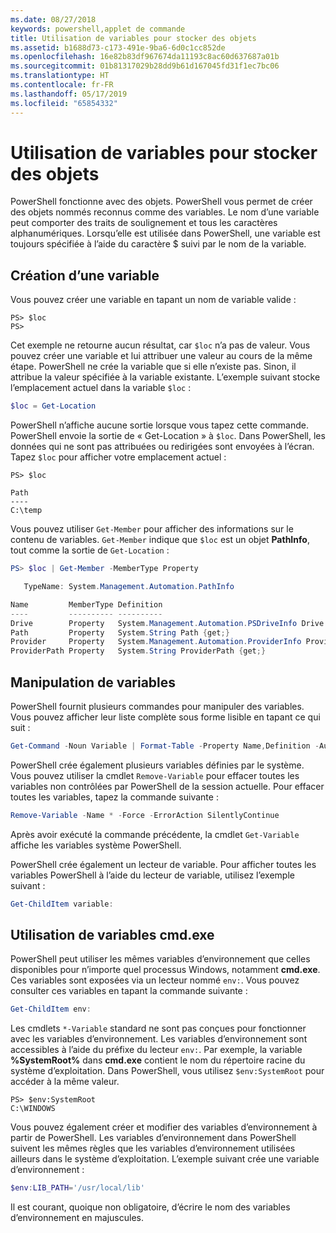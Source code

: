 ```yaml
---
ms.date: 08/27/2018
keywords: powershell,applet de commande
title: Utilisation de variables pour stocker des objets
ms.assetid: b1688d73-c173-491e-9ba6-6d0c1cc852de
ms.openlocfilehash: 16e82b83df967674da11193c8ac60d637687a01b
ms.sourcegitcommit: 01b81317029b28dd9b61d167045fd31f1ec7bc06
ms.translationtype: HT
ms.contentlocale: fr-FR
ms.lasthandoff: 05/17/2019
ms.locfileid: "65854332"
---
```

# <a name="using-variables-to-store-objects"></a>Utilisation de variables pour stocker des objets

PowerShell fonctionne avec des objets. PowerShell vous permet de créer des objets nommés reconnus comme des variables.
Le nom d’une variable peut comporter des traits de soulignement et tous les caractères alphanumériques. Lorsqu’elle est utilisée dans PowerShell, une variable est toujours spécifiée à l’aide du caractère \$ suivi par le nom de la variable.

## <a name="creating-a-variable"></a>Création d’une variable

Vous pouvez créer une variable en tapant un nom de variable valide :

```
PS> $loc
PS>
```

Cet exemple ne retourne aucun résultat, car `$loc` n’a pas de valeur. Vous pouvez créer une variable et lui attribuer une valeur au cours de la même étape. PowerShell ne crée la variable que si elle n’existe pas.
Sinon, il attribue la valeur spécifiée à la variable existante. L’exemple suivant stocke l’emplacement actuel dans la variable `$loc` :

```powershell
$loc = Get-Location
```

PowerShell n’affiche aucune sortie lorsque vous tapez cette commande. PowerShell envoie la sortie de « Get-Location » à `$loc`. Dans PowerShell, les données qui ne sont pas attribuées ou redirigées sont envoyées à l’écran. Tapez `$loc` pour afficher votre emplacement actuel :

```
PS> $loc

Path
----
C:\temp
```

Vous pouvez utiliser `Get-Member` pour afficher des informations sur le contenu de variables. `Get-Member` indique que `$loc` est un objet **PathInfo**, tout comme la sortie de `Get-Location` :

```powershell
PS> $loc | Get-Member -MemberType Property

   TypeName: System.Management.Automation.PathInfo

Name         MemberType Definition
----         ---------- ----------
Drive        Property   System.Management.Automation.PSDriveInfo Drive {get;}
Path         Property   System.String Path {get;}
Provider     Property   System.Management.Automation.ProviderInfo Provider {...
ProviderPath Property   System.String ProviderPath {get;}
```

## <a name="manipulating-variables"></a>Manipulation de variables

PowerShell fournit plusieurs commandes pour manipuler des variables. Vous pouvez afficher leur liste complète sous forme lisible en tapant ce qui suit :

```powershell
Get-Command -Noun Variable | Format-Table -Property Name,Definition -AutoSize -Wrap
```

PowerShell crée également plusieurs variables définies par le système. Vous pouvez utiliser la cmdlet `Remove-Variable` pour effacer toutes les variables non contrôlées par PowerShell de la session actuelle. Pour effacer toutes les variables, tapez la commande suivante :

```powershell
Remove-Variable -Name * -Force -ErrorAction SilentlyContinue
```

Après avoir exécuté la commande précédente, la cmdlet `Get-Variable` affiche les variables système PowerShell.

PowerShell crée également un lecteur de variable. Pour afficher toutes les variables PowerShell à l’aide du lecteur de variable, utilisez l’exemple suivant :

```powershell
Get-ChildItem variable:
```

## <a name="using-cmdexe-variables"></a>Utilisation de variables cmd.exe

PowerShell peut utiliser les mêmes variables d’environnement que celles disponibles pour n’importe quel processus Windows, notamment **cmd.exe**. Ces variables sont exposées via un lecteur nommé `env:`. Vous pouvez consulter ces variables en tapant la commande suivante :

```powershell
Get-ChildItem env:
```

Les cmdlets `*-Variable` standard ne sont pas conçues pour fonctionner avec les variables d’environnement. Les variables d’environnement sont accessibles à l’aide du préfixe du lecteur `env:`. Par exemple, la variable **%SystemRoot%** dans **cmd.exe** contient le nom du répertoire racine du système d’exploitation. Dans PowerShell, vous utilisez `$env:SystemRoot` pour accéder à la même valeur.

```
PS> $env:SystemRoot
C:\WINDOWS
```

Vous pouvez également créer et modifier des variables d’environnement à partir de PowerShell. Les variables d’environnement dans PowerShell suivent les mêmes règles que les variables d’environnement utilisées ailleurs dans le système d’exploitation. L’exemple suivant crée une variable d’environnement :

```powershell
$env:LIB_PATH='/usr/local/lib'
```

Il est courant, quoique non obligatoire, d’écrire le nom des variables d’environnement en majuscules.
